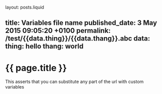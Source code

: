 layout: posts.liquid

title:  Variables file name
published_date:  3 May 2015 09:05:20 +0100
permalink: /test/{{data.thing}}/{{data.thang}}.abc
data:
  thing: hello
  thang: world
---
# {{ page.title }}

This asserts that you can substitute any part of the url with custom variables

